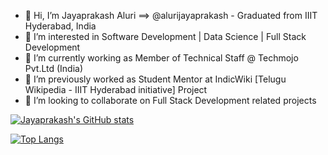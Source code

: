 - 👋 Hi, I’m Jayaprakash Aluri ==> @alurijayaprakash - Graduated from IIIT Hyderabad, India
- 👀 I’m interested in Software Development | Data Science | Full Stack Development
- 🌱 I’m currently working as Member of Technical Staff @ Techmojo Pvt.Ltd (India)
- 🌱 I’m previously worked as Student Mentor at IndicWiki [Telugu Wikipedia - IIIT Hyderabad initiative] Project
- 💞️ I’m looking to collaborate on Full Stack Development related projects
<!---
- 📫 you can reach me at [jayaprakashaluri.com](https://jayaprakashaluri.com)
--->

[![Jayaprakash's GitHub stats](https://github-readme-stats.vercel.app/api?username=alurijayaprakash&show_icons=true)](https://github.com/alurijayaprakash/github-readme-stats)

[![Top Langs](https://github-readme-stats.vercel.app/api/top-langs/?username=alurijayaprakash)](https://github.com/alurijayaprakash/github-readme-stats)



<!---
alurijayaprakash/alurijayaprakash is a ✨ special ✨ repository because its `README.md` (this file) appears on your GitHub profile.
You can click the Preview link to take a look at your changes.
--->
